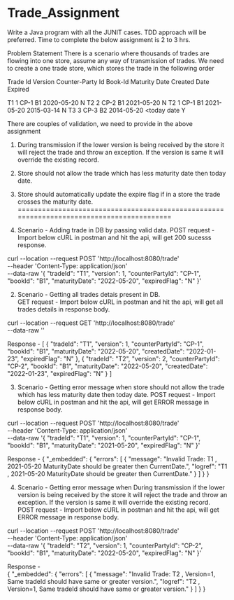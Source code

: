 # Trade_Assignment

Write a Java program with all the JUNIT cases. TDD approach will be preferred. Time to complete the
below assignment is 2 to 3 hrs.

Problem Statement
There is a scenario where thousands of trades are flowing into one store, assume any way of
transmission of trades. We need to create a one trade store, which stores the trade in the following
order

Trade Id  Version  Counter-Party Id  Book-Id  Maturity Date  Created Date  Expired

   T1        1          CP-1           B1      2020-05-20     <today date>   N
   T2        2          CP-2           B1      2021-05-20     <today date>   N
   T2        1          CP-1           B1      2021-05-20      2015-03-14    N
   T3        3          CP-3           B2      2014-05-20     <today date    Y

There are couples of validation, we need to provide in the above assignment
1. During transmission if the lower version is being received by the store it will reject the trade and
throw an exception. If the version is same it will override the existing record.
2. Store should not allow the trade which has less maturity date then today date.
3. Store should automatically update the expire flag if in a store the trade crosses the maturity
date.
=========================================================================================
                                                                     
                                                                     
1. Scenario - Adding trade in DB by passing valid data.
     POST request - Import below cURL in postman and hit the api, will get 200 sucesss response.
                                                                     
curl --location --request POST 'http://localhost:8080/trade' \
--header 'Content-Type: application/json' \
--data-raw '{
    "tradeId": "T1",
    "version": 1,
    "counterPartyId": "CP-1",
    "bookId": "B1",
    "maturityDate": "2022-05-20",
    "expiredFlag": "N"
}'
                                                                                                                                          
2. Scenario - Getting all trades detais present in DB.   
     GET request - Import below cURL in postman and hit the api, will get all trades details in response body.  
                                                                  
curl --location --request GET 'http://localhost:8080/trade' \
--data-raw ''
                                                                    
Response -
         [
    {
        "tradeId": "T1",
        "version": 1,
        "counterPartyId": "CP-1",
        "bookId": "B1",
        "maturityDate": "2022-05-20",
        "createdDate": "2022-01-23",
        "expiredFlag": "N"
    },
    {
        "tradeId": "T2",
        "version": 2,
        "counterPartyId": "CP-2",
        "bookId": "B1",
        "maturityDate": "2022-05-20",
        "createdDate": "2022-01-23",
        "expiredFlag": "N"
    }
]                                                                     
                                                                     
                                                                     
                                                                     
3. Scenario - Getting error message when store should not allow the trade which has less maturity date then today date. 
      POST request - Import below cURL in postman and hit the api, will get ERROR message in response body. 
                                                                     
curl --location --request POST 'http://localhost:8080/trade' \
--header 'Content-Type: application/json' \
--data-raw '{
    "tradeId": "T1",
    "version": 1,
    "counterPartyId": "CP-1",
    "bookId": "B1",
    "maturityDate": "2021-05-20",
    "expiredFlag": "N"
}'                                                                     
        
Response - 
         {
    "_embedded": {
        "errors": [
            {
                "message": "Invalid Trade: T1 , 2021-05-20  MaturityDate should be greater then CurrentDate.",
                "logref": "T1 , 2021-05-20  MaturityDate should be greater then CurrentDate."
            }
        ]
    }
} 
                                                                                                                                          
4. Scenario -  Getting error message when During transmission if the lower version is being received by the store it will reject the trade and
               throw an exception. If the version is same it will override the existing record.  
   POST request - Import below cURL in postman and hit the api, will get ERROR message in response body. 
                                                                     
curl --location --request POST 'http://localhost:8080/trade' \
--header 'Content-Type: application/json' \
--data-raw '{
    "tradeId": "T2",
    "version": 1,
    "counterPartyId": "CP-2",
    "bookId": "B1",
    "maturityDate": "2022-05-20",
    "expiredFlag": "N"
}'
                                                                     
Response -                                                                      
         {
    "_embedded": {
        "errors": [
            {
                "message": "Invalid Trade: T2 , Version=1, Same tradeId should have same or greater version.",
                "logref": "T2 , Version=1, Same tradeId should have same or greater version."
            }
        ]
    }
}                                                            
                                                                     
                                                                     
                                                                     
                                                                     
                                                                     
